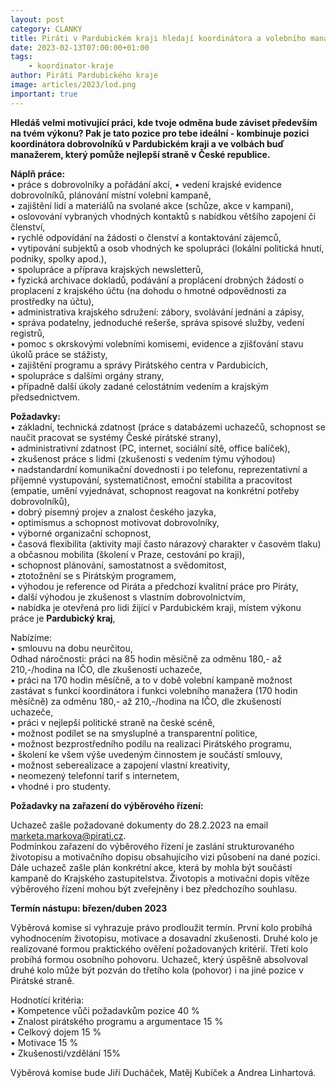 ```yaml
---
layout: post
category: CLANKY
title: Piráti v Pardubickém kraji hledají koordinátora a volebního manažera
date: 2023-02-13T07:00:00+01:00
tags: 
    - koordinator-kraje
author: Piráti Pardubického kraje
image: articles/2023/lod.png
important: true
---
```


**Hledáš velmi motivující práci, kde tvoje odměna bude záviset především na tvém výkonu? Pak je tato pozice pro tebe ideální - kombinuje pozici koordinátora dobrovolníků v Pardubickém kraji a ve volbách buď manažerem, který pomůže nejlepší straně v České republice.**

**Náplň práce:**  
• práce s dobrovolníky a pořádání akcí,
• vedení krajské evidence dobrovolníků, plánování místní volební kampaně,  
• zajištění lidí a materiálů na svolané akce (schůze, akce v kampani),  
• oslovování vybraných vhodných kontaktů s nabídkou většího zapojení či členství,  
• rychlé odpovídání na žádosti o členství a kontaktování zájemců,  
• vytipování subjektů a osob vhodných ke spolupráci (lokální politická hnutí, podniky, spolky apod.),  
• spolupráce a příprava krajských newsletterů,  
• fyzická archivace dokladů, podávání a proplácení drobných žádostí o proplacení z krajského účtu (na dohodu o hmotné odpovědnosti za prostředky na účtu),  
• administrativa krajského sdružení: zábory, svolávání jednání a zápisy,  
• správa podatelny, jednoduché rešerše, správa spisové služby, vedení registrů,  
• pomoc s okrskovými volebními komisemi, evidence a zjišťování stavu úkolů práce se stážisty,  
• zajištění programu a správy Pirátského centra v Pardubicích,  
• spolupráce s dalšími orgány strany,  
• případně další úkoly zadané celostátním vedením a krajským předsednictvem.

**Požadavky:**  
• základní, technická zdatnost (práce s databázemi uchazečů, schopnost se naučit pracovat se systémy České pirátské strany),  
• administrativní zdatnost (PC, internet, sociální sítě, office balíček),  
• zkušenost práce s lidmi (zkušenosti s vedením týmu výhodou)  
• nadstandardní komunikační dovednosti i po telefonu, reprezentativní a příjemné vystupování, systematičnost, emoční stabilita a pracovitost (empatie, umění vyjednávat, schopnost reagovat na konkrétní potřeby dobrovolníků),  
• dobrý písemný projev a znalost českého jazyka,  
• optimismus a schopnost motivovat dobrovolníky,  
• výborné organizační schopnost,  
• časová flexibilita (aktivity mají často nárazový charakter v časovém tlaku) a občasnou mobilita (školení v Praze, cestování po kraji),  
• schopnost plánování, samostatnost a svědomitost,  
• ztotožnění se s Pirátským programem,  
• výhodou je reference od Piráta a předchozí kvalitní práce pro Piráty,  
• další výhodou je zkušenost s vlastním dobrovolnictvím,  
• nabídka je otevřená pro lidi žijící v Pardubickém kraji, místem výkonu práce je **Pardubický kraj**,

Nabízíme:  
• smlouvu na dobu neurčitou,  
Odhad náročnosti: práci na 85 hodin měsíčně za odměnu 180,- až 210,-/hodina na IČO, dle zkušeností uchazeče,  
• práci na 170 hodin měsíčně, a to v době volební kampaně možnost zastávat s funkcí koordinátora i funkci volebního manažera (170 hodin měsíčně) za odměnu 180,- až 210,-/hodina na IČO, dle zkušeností uchazeče,  
• práci v nejlepší politické straně na české scéně,  
• možnost podílet se na smysluplné a transparentní politice,  
• možnost bezprostředního podílu na realizaci Pirátského programu,  
• školení ke všem výše uvedeným činnostem je součástí smlouvy,  
• možnost seberealizace a zapojení vlastní kreativity,  
• neomezený telefonní tarif s internetem,  
• vhodné i pro studenty.

**Požadavky na zařazení do výběrového řízení:**

Uchazeč zašle požadované dokumenty do 28.2.2023 na email  [marketa.markova@pirati.cz](mailto:marketa.markova@pirati.cz).  
Podmínkou zařazení do výběrového řízení je zaslání strukturovaného životopisu a motivačního dopisu obsahujícího vizi působení na dané pozici. Dále uchazeč zašle plán konkrétní akce, která by mohla být součástí kampaně do Krajského zastupitelstva. Životopis a motivační dopis vítěze výběrového řízení mohou být zveřejněny i bez předchozího souhlasu.

**Termín nástupu: březen/duben 2023**

Výběrová komise si vyhrazuje právo prodloužit termín. První kolo probíhá vyhodnocením životopisu, motivace a dosavadní zkušenosti. Druhé kolo je realizované formou praktického ověření požadovaných kritérií. Třetí kolo probíhá formou osobního pohovoru. Uchazeč, který úspěšně absolvoval druhé kolo může být pozván do třetího kola (pohovor) i na jiné pozice v Pirátské straně.

Hodnotící kritéria:  
• Kompetence vůči požadavkům pozice 40 %  
• Znalost pirátského programu a argumentace 15 %  
• Celkový dojem 15 %  
• Motivace 15 %  
• Zkušenosti/vzdělání 15%

Výběrová komise bude Jiří Ducháček, Matěj Kubíček a Andrea Linhartová.
